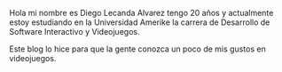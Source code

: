 Hola mi nombre es Diego Lecanda Alvarez tengo 20 años y actualmente estoy estudiando en la Universidad Amerike la carrera de Desarrollo de Software Interactivo y Videojuegos.

Este blog lo hice para que la gente conozca un poco de mis gustos en videojuegos.


